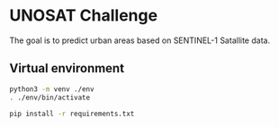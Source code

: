 # UNOSAT Challenge

The goal is to predict urban areas based on SENTINEL-1 Satallite data.

## Virtual environment

```bash
python3 -m venv ./env
. ./env/bin/activate
```

```bash
pip install -r requirements.txt
```